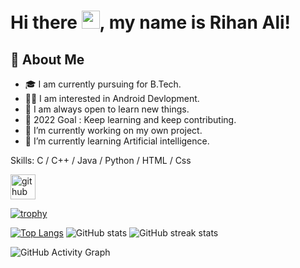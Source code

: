 # Hi there <img src="https://github.com/TheDudeThatCode/TheDudeThatCode/blob/master/Assets/Hi.gif" width="29px">, my name is Rihan Ali!

## 🚀 About Me

- 🎓 I am currently pursuing for B.Tech.
- 👨‍💻 I am interested in Android Devlopment.
- 🤗 I am always open to learn new things.
- 🎯 2022 Goal : Keep learning and keep contributing.
- 🔭 I’m currently working on my own project.
- 🌱 I’m currently learning Artificial intelligence.

Skills: C / C++ / Java / Python / HTML / Css

[<img src='https://cdn.jsdelivr.net/npm/simple-icons@3.0.1/icons/github.svg' alt='github' height='40'>](https://github.com/Rihanali001)  

[![trophy](https://github-profile-trophy.vercel.app/?username=Rihanali001)](https://github.com/ryo-ma/github-profile-trophy)

[![Top Langs](https://github-readme-stats.vercel.app/api/top-langs/?username=Rihanali001&layout=compact&langs_count=8)](https://github.com/anuraghazra/github-readme-stats) ![GitHub stats](https://github-readme-stats.vercel.app/api?username=Rihanali001&show_icons=true&count_private=true) ![GitHub streak stats](https://github-readme-streak-stats.herokuapp.com/?user=Rihanali001)

![GitHub Activity Graph](https://activity-graph.herokuapp.com/graph?username=Rihanali001) 

<!---
RihanAli0001/RihanAli0001 is a ✨ special ✨ repository because its `README.md` (this file) appears on your GitHub profile.
You can click the Preview link to take a look at your changes.
--->
